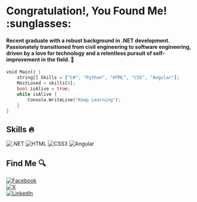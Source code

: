 <h1> Congratulation!, You Found Me! :sunglasses: </h1>
<h4> Recent graduate with a robust background in .NET development. Passionately transitioned from civil
engineering to software engineering, driven by a love for technology and a relentless pursuit of
self-improvement in the field. 🦚 </h4>

```rust
void Main() {
    string[] Skills = ["C#", "Python", "HTML", "CSS", "Angular"];
    MostLoved = skills[0];
    bool isAlive = true;
    while isAlive {
        Console.WriteLine("Keep Learning");
    }
}
```
## Skills :fire:
 ![.NET](https://img.shields.io/badge/--239120?style=flat-square&logo=.net)
 ![HTML](https://img.shields.io/badge/-white?style=flat-square&logo=html5)
 ![CSS3](https://img.shields.io/badge/-1572B6?style=flat-square&logo=css3)
 ![Angular](https://img.shields.io/badge/-red?style=flat-square&logo=angular)
 
        
## Find Me :mag:

 
 
 [![Facebook](https://img.shields.io/badge/-Facebook-blue?style=for-the-badge&logo=facebook)](https://www.fb.com/ichatosha)
 <br/>
 [![X](https://img.shields.io/badge/-Twitter-black?style=for-the-badge&logo=twitter)](https://X.com/ichatosha)
 <br/>
 [![LinkedIn](https://img.shields.io/badge/-LinkedIn-0077B5?style=for-the-badge&logo=linkedin)](https://www.linkedin.com/in/ichatosha/)
